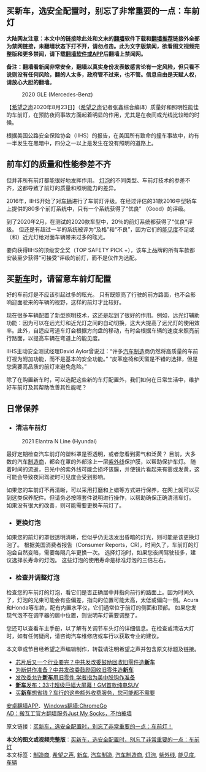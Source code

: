  <h2>买新车，选安全配置时，别忘了非常重要的一点：车前灯</h2> <p class="notice"><b>大陆网友注意：本文中的链接除此处和文末的<a href="https://github.com/bannedbook/fanqiang" >翻墙</a>软件下载和<a href="https://github.com/killgcd/justmysocks/blob/master/README.md">翻墙推荐</a>链接外全部为禁网链接，未翻墙状态下打不开，请勿点击。此为文字版禁闻，欲看图文视频完整版和更多禁闻，请下载<a href="https://github.com/bannedbook/fanqiang">翻墙软件或APP</a>后翻墙上禁闻网。</p><p>备注：翻墙看新闻非常安全，翻墙以真实身份发表敏感言论有一定风险，但只看不说则没有任何风险，翻的人太多，政府管不过来，也不管。信息自由是天赋人权，请放心大胆的翻墙。</b></p>  <div class="entry"> <figure><figcaption>2020 GLE (Mercedes-Benz)</figcaption></figure> <p>【<span class='wp_keywordlink_affiliate'><a href="https://www.soundofhope.org" title="希望之声" target="_blank">希望之声</a></span>2020年8月23日】（<a href="https://www.bannedbook.org/bnews/tag/%e5%b8%8c%e6%9c%9b%e4%b9%8b%e5%a3%b0/" class="st_tag internal_tag" rel="tag" title="标签 希望之声 下的日志">希望之声</a>记者张鑫综合编译）质量好和照明性能佳的车前灯，在预防夜间事故方面起着明显的作用，尤其是在夜间或光线比较暗的时候。</p> <p>根据美国公路安全保险协会（IIHS）的报告，在美国所有致命的撞车事故中，约有一半发生在黑暗中，四分之一以上是发生在没有照明的道路上。</p> <h2>前车灯的质量和性能参差不齐</h2> <p>但并非所有前灯都能很好地发挥作用。 <a href="https://www.bannedbook.org/bnews/tag/%e7%81%af%e6%b3%a1/" class="st_tag internal_tag" rel="tag" title="标签 灯泡 下的日志">灯泡</a>的不同类型、车前灯技术的参差不齐，这都导致了前灯的质量和照明能力的差异。</p> <p>2016年，IIHS开始了对<a href="https://www.bannedbook.org/bnews/tag/%E8%BD%A6%E8%BE%86/" class="st_tag internal_tag" rel="tag" title="标签 车辆 下的日志">车辆</a>进行了车前灯评级。在经过评估的31款2016中型轿车上提供的80多个前灯系统中，只有一个系统获得了“优良” （Good）的评级。</p>  <p>到了2020年2月，在测试的2020款车型中，20％的前灯系统都获得了“优良”评级。 但还是有超过一半的系统被评为“及格”和“不良”，因为它们的<a href="https://www.bannedbook.org/bnews/tag/%E8%83%BD%E8%A7%81%E5%BA%A6/" class="st_tag internal_tag" rel="tag" title="标签 能见度 下的日志">能见度</a>不足或（和）近光灯给对面车辆带来过多的眩光。</p> <p>要向获得IIHS的顶级安全奖（TOP SAFETY PICK +），该车上品牌的所有车款都安装至少获得“可接受”评级的前灯，而不是仅作为选配。</p> <h2>买<a href="https://www.bannedbook.org/bnews/tag/%E6%96%B0%E8%BD%A6/" class="st_tag internal_tag" rel="tag" title="标签 新车 下的日志">新车</a>时，请留意车前灯配置</h2> <p>好的车前灯是不应该引起过多的眩光。 只有既照亮了行驶的前方路面，也不会影响迎面驶来的车辆的视野，这样的前灯才比较好。</p> <p>现在很多车辆配置了新型照明技术，这还是起到了很好的作用。例如，远光灯辅助功能：因为可以在远光灯和近光灯之间的自动切换，这大大提高了远光灯的使用效率。此外，自适应弯道车灯会根据方向盘的移动，有时会根据车辆的速度来照亮前行路面，以提高车辆在弯道上的能见度。</p>  <p>IIHS主动安全测试经理David Aylor曾说过：“许多<a href="https://www.bannedbook.org/bnews/tag/%E6%B1%BD%E8%BD%A6%E5%88%B6%E9%80%A0/" class="st_tag internal_tag" rel="tag" title="标签 汽车制造 下的日志">汽车制造</a>商仍然将高质量的车前灯视为附加功能，而不是基本的安全功能。” “皮革座椅和天窗是不错的选择，但是您需要高品质的前灯来避免危险。”</p> <p>除了在购置新车时，可以选配这些新的车灯配置外，我们如何在日常生活中，维护好车前灯及其帮助改善其性能呢？</p> <h2>日常保养</h2> <ul> <li> <h3>清洁车前灯</h3> </li> </ul> <figure><figcaption>2021 Elantra N Line (Hyundai)</figcaption></figure> <p>最好定期检查汽车前灯的塑料罩是否透明，或者您看到雾气和泛黄？ 目前，大多数的汽车<a href="https://www.bannedbook.org/bnews/tag/%E5%88%B6%E9%80%A0%E5%95%86/" class="st_tag internal_tag" rel="tag" title="标签 制造商 下的日志">制造商</a>，都会在罩的外部涂上一层<a href="https://www.bannedbook.org/bnews/tag/%E7%B4%AB%E5%A4%96%E7%BA%BF/" class="st_tag internal_tag" rel="tag" title="标签 紫外线 下的日志">紫外线</a>保护膜，以帮助保护车灯。 随着时间的流逝，日光中的紫外线可能会损坏该膜，并使镜片看起来有雾或发黄，这可能会导致夜间驾驶时可见度会受到影响。</p> <p>如果您的车前灯不再清晰，可以采用打磨和上蜡等方式进行保养，在网上就可以买到这类保养配件。但请务必按照套件说明进行操作，以帮助确保正确清洁车灯。 如果没有很大的改善，则可能需要更换车前灯了。</p>  <ul> <li> <h3>更换灯泡</h3> </li> </ul> <p>如果您的前灯的罩很透明清晰，但似乎仍无法发出昏暗的灯光，则可能是该更换灯泡了。 根据美国消费者报告（Consumer Reports，CR)，时间久了，车前灯的灯泡会自然变暗，需要每隔几年更换一次。 选择灯泡时，如果您夜间驾驶较多，建议选择长寿命的灯泡。 这些灯泡的使用寿命是标准灯泡的三倍左右。</p> <ul> <li> <h3>检查并调整灯泡</h3> </li> </ul> <p>检查您的车前灯的灯泡，看它们是否正确居中并指向前行的路面上。因为时间久了，灯泡的光束可能会有些偏差，指向的位置可能太高，太低或偏向一侧。Acura和Honda等车款，配有内置水平仪，它们通常位于前灯的侧面和顶部。 如果您发现气泡不在调平器的居中位置，则说明车灯需要调整了。</p> <p>您还可以查看车主手册，以了解有关调节车头灯的详细信息。在检查或清洁大灯时，如有任何疑问，请咨询汽车维修店或车行以获取专业的建议。</p> <p>本文章或节目经希望之声编辑制作，转载请注明希望之声并包含原文标题及链接。</p>  <ul class='op-related-articles' title='相关阅读'> <li><a href='https://www.bannedbook.org/bnews/cnnews/20200813/1379489.html' target='_blank'>芯片后又一个行业要完？中共发改委鼓励回收旧零件造<b>新车</b></a></li> <li><a href='https://www.bannedbook.org/bnews/comments/20200813/1379359.html' target='_blank'>为断供作准备？中共发改委鼓励回收旧零件造<b>新车</b></a></li> <li><a href='https://www.bannedbook.org/bnews/headline/20200812/1379107.html' target='_blank'>发改委允许<b>新车</b>用旧零件  学者指为美中脱钩作准备</a></li> <li><a href='https://www.bannedbook.org/bnews/comments/20200807/1376063.html' target='_blank'><b>新车</b>发布：33寸超级巨幅大屏幕！GM首款纯电SUV</a></li> <li><a href='https://www.bannedbook.org/bnews/comments/20200713/1359905.html' target='_blank'>买<b>新车</b>想省钱？车行的这些额外收费服务，您可能都不需要</a></li> </ul> <div class="texttj"> <a href="https://github.com/bannedbook/fanqiang/wiki/%E7%A6%81%E9%97%BB%E7%BD%91%E5%AE%89%E5%8D%93%E7%BF%BB%E5%A2%99%E6%96%B0%E9%97%BBAPP" target="_blank">安卓翻墙APP</a>、<a href="https://github.com/bannedbook/fanqiang/wiki/Chrome%E4%B8%80%E9%94%AE%E7%BF%BB%E5%A2%99%E5%8C%85" target="_blank">Windows翻墙:ChromeGo</a><br/> <a href="https://github.com/killgcd/justmysocks/blob/master/README.md" target="_blank">AD：搬瓦工官方翻墙服务Just My Socks，不怕被墙</a> </div><p>原文链接：<a class="src_link"  href="https://www.soundofhope.org/post/414379" target="_blank">买新车，选安全配置时，别忘了非常重要的一点：车前灯！</a></p><a name='sharetosocial'></a>         <div><b>本文的图文或视频完整版</b>：<a href='https://www.bannedbook.org/bnews/comments/20200824/1384681.html'>买新车，选安全配置时，别忘了非常重要的一点：车前灯</a></div>  </div><!--END ENTRY--> <div class="postfooter"> <div>本文标签：<a href="https://www.bannedbook.org/bnews/tag/%E5%88%B6%E9%80%A0%E5%95%86/" rel="tag">制造商</a>, <a href="https://www.bannedbook.org/bnews/tag/%e5%b8%8c%e6%9c%9b%e4%b9%8b%e5%a3%b0/" rel="tag">希望之声</a>, <a href="https://www.bannedbook.org/bnews/tag/%E6%96%B0%E8%BD%A6/" rel="tag">新车</a>, <a href="https://www.bannedbook.org/bnews/tag/%E6%B1%BD%E8%BD%A6%E5%88%B6%E9%80%A0/" rel="tag">汽车制造</a>, <a href="https://www.bannedbook.org/bnews/tag/%E6%B1%BD%E8%BD%A6%E5%88%B6%E9%80%A0%E5%95%86/" rel="tag">汽车制造商</a>, <a href="https://www.bannedbook.org/bnews/tag/%e7%81%af%e6%b3%a1/" rel="tag">灯泡</a>, <a href="https://www.bannedbook.org/bnews/tag/%E7%B4%AB%E5%A4%96%E7%BA%BF/" rel="tag">紫外线</a>, <a href="https://www.bannedbook.org/bnews/tag/%E8%83%BD%E8%A7%81%E5%BA%A6/" rel="tag">能见度</a>, <a href="https://www.bannedbook.org/bnews/tag/%E8%BD%A6%E8%BE%86/" rel="tag">车辆</a></div>  </div><!--END POSTFOOTER--> 